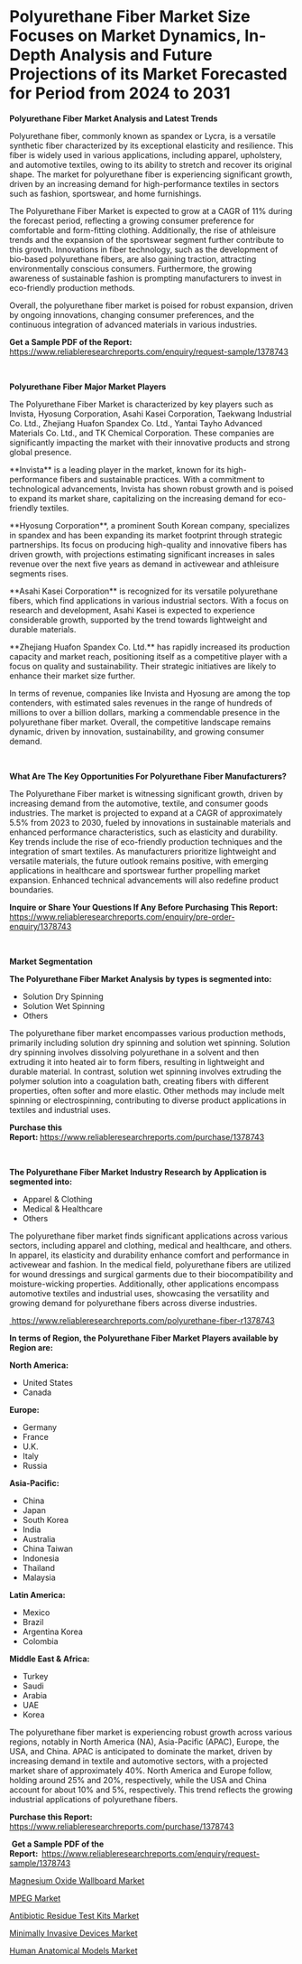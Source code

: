 <p><h1>Polyurethane Fiber Market Size Focuses on Market Dynamics, In-Depth Analysis and Future Projections of its Market Forecasted for Period from 2024 to 2031</h1></p><p><strong>Polyurethane Fiber Market Analysis and Latest Trends</strong></p>
<p><p>Polyurethane fiber, commonly known as spandex or Lycra, is a versatile synthetic fiber characterized by its exceptional elasticity and resilience. This fiber is widely used in various applications, including apparel, upholstery, and automotive textiles, owing to its ability to stretch and recover its original shape. The market for polyurethane fiber is experiencing significant growth, driven by an increasing demand for high-performance textiles in sectors such as fashion, sportswear, and home furnishings.</p><p>The Polyurethane Fiber Market is expected to grow at a CAGR of 11% during the forecast period, reflecting a growing consumer preference for comfortable and form-fitting clothing. Additionally, the rise of athleisure trends and the expansion of the sportswear segment further contribute to this growth. Innovations in fiber technology, such as the development of bio-based polyurethane fibers, are also gaining traction, attracting environmentally conscious consumers. Furthermore, the growing awareness of sustainable fashion is prompting manufacturers to invest in eco-friendly production methods.</p><p>Overall, the polyurethane fiber market is poised for robust expansion, driven by ongoing innovations, changing consumer preferences, and the continuous integration of advanced materials in various industries.</p></p>
<p><strong>Get a Sample PDF of the Report:&nbsp;</strong> <a href="https://www.reliableresearchreports.com/enquiry/request-sample/1378743?utm_campaign=9&utm_medium=2&utm_source=Github&utm_content=ia&utm_term=07112024&utm_id=polyurethane-fiber">https://www.reliableresearchreports.com/enquiry/request-sample/1378743</a></p>
<p>&nbsp;</p>
<p><strong>Polyurethane Fiber Major Market Players</strong></p>
<p><p>The Polyurethane Fiber Market is characterized by key players such as Invista, Hyosung Corporation, Asahi Kasei Corporation, Taekwang Industrial Co. Ltd., Zhejiang Huafon Spandex Co. Ltd., Yantai Tayho Advanced Materials Co. Ltd., and TK Chemical Corporation. These companies are significantly impacting the market with their innovative products and strong global presence.</p><p>**Invista** is a leading player in the market, known for its high-performance fibers and sustainable practices. With a commitment to technological advancements, Invista has shown robust growth and is poised to expand its market share, capitalizing on the increasing demand for eco-friendly textiles.</p><p>**Hyosung Corporation**, a prominent South Korean company, specializes in spandex and has been expanding its market footprint through strategic partnerships. Its focus on producing high-quality and innovative fibers has driven growth, with projections estimating significant increases in sales revenue over the next five years as demand in activewear and athleisure segments rises.</p><p>**Asahi Kasei Corporation** is recognized for its versatile polyurethane fibers, which find applications in various industrial sectors. With a focus on research and development, Asahi Kasei is expected to experience considerable growth, supported by the trend towards lightweight and durable materials.</p><p>**Zhejiang Huafon Spandex Co. Ltd.** has rapidly increased its production capacity and market reach, positioning itself as a competitive player with a focus on quality and sustainability. Their strategic initiatives are likely to enhance their market size further.</p><p>In terms of revenue, companies like Invista and Hyosung are among the top contenders, with estimated sales revenues in the range of hundreds of millions to over a billion dollars, marking a commendable presence in the polyurethane fiber market. Overall, the competitive landscape remains dynamic, driven by innovation, sustainability, and growing consumer demand.</p></p>
<p>&nbsp;</p>
<p><strong>What Are The Key Opportunities For Polyurethane Fiber Manufacturers?</strong></p>
<p><p>The Polyurethane Fiber market is witnessing significant growth, driven by increasing demand from the automotive, textile, and consumer goods industries. The market is projected to expand at a CAGR of approximately 5.5% from 2023 to 2030, fueled by innovations in sustainable materials and enhanced performance characteristics, such as elasticity and durability. Key trends include the rise of eco-friendly production techniques and the integration of smart textiles. As manufacturers prioritize lightweight and versatile materials, the future outlook remains positive, with emerging applications in healthcare and sportswear further propelling market expansion. Enhanced technical advancements will also redefine product boundaries.</p></p>
<p><strong>Inquire or Share Your Questions If Any Before Purchasing This Report:</strong> <a href="https://www.reliableresearchreports.com/enquiry/pre-order-enquiry/1378743?utm_campaign=9&utm_medium=2&utm_source=Github&utm_content=ia&utm_term=07112024&utm_id=polyurethane-fiber">https://www.reliableresearchreports.com/enquiry/pre-order-enquiry/1378743</a></p>
<p>&nbsp;</p>
<p><strong>Market Segmentation</strong></p>
<p><strong>The Polyurethane Fiber Market Analysis by types is segmented into:</strong></p>
<p><ul><li>Solution Dry Spinning</li><li>Solution Wet Spinning</li><li>Others</li></ul></p>
<p><p>The polyurethane fiber market encompasses various production methods, primarily including solution dry spinning and solution wet spinning. Solution dry spinning involves dissolving polyurethane in a solvent and then extruding it into heated air to form fibers, resulting in lightweight and durable material. In contrast, solution wet spinning involves extruding the polymer solution into a coagulation bath, creating fibers with different properties, often softer and more elastic. Other methods may include melt spinning or electrospinning, contributing to diverse product applications in textiles and industrial uses.</p></p>
<p><strong>Purchase this Report:&nbsp;</strong><a href="https://www.reliableresearchreports.com/purchase/1378743?utm_campaign=9&utm_medium=2&utm_source=Github&utm_content=ia&utm_term=07112024&utm_id=polyurethane-fiber">https://www.reliableresearchreports.com/purchase/1378743</a></p>
<p>&nbsp;</p>
<p><strong>The Polyurethane Fiber Market Industry Research by Application is segmented into:</strong></p>
<p><ul><li>Apparel & Clothing</li><li>Medical & Healthcare</li><li>Others</li></ul></p>
<p><p>The polyurethane fiber market finds significant applications across various sectors, including apparel and clothing, medical and healthcare, and others. In apparel, its elasticity and durability enhance comfort and performance in activewear and fashion. In the medical field, polyurethane fibers are utilized for wound dressings and surgical garments due to their biocompatibility and moisture-wicking properties. Additionally, other applications encompass automotive textiles and industrial uses, showcasing the versatility and growing demand for polyurethane fibers across diverse industries.</p></p>
<p><a href="https://www.reliableresearchreports.com/polyurethane-fiber-r1378743?utm_campaign=9&utm_medium=2&utm_source=Github&utm_content=ia&utm_term=07112024&utm_id=polyurethane-fiber">&nbsp;https://www.reliableresearchreports.com/polyurethane-fiber-r1378743</a></p>
<p><strong>In terms of Region, the Polyurethane Fiber Market Players available by Region are:</strong></p>
<p>
    <p> <strong> North America: </strong>
        <ul>
            <li>United States</li>
            <li>Canada</li>
        </ul>
        </p> 
    <p> <strong> Europe: </strong>
        <ul>
            <li>Germany</li>
            <li>France</li>
            <li>U.K.</li>
            <li>Italy</li>
            <li>Russia</li>
        </ul>
        </p> 
    <p> <strong> Asia-Pacific: </strong>
        <ul>
            <li>China</li>
            <li>Japan</li>
            <li>South Korea</li>
            <li>India</li>
            <li>Australia</li>
            <li>China Taiwan</li>
            <li>Indonesia</li>
            <li>Thailand</li>
            <li>Malaysia</li>
        </ul>
        </p> 
    <p> <strong> Latin America: </strong>
        <ul>
            <li>Mexico</li>
            <li>Brazil</li>
            <li>Argentina Korea</li>
            <li>Colombia</li>
        </ul>
        </p> 
    <p> <strong> Middle East & Africa: </strong>
        <ul>
            <li>Turkey</li>
            <li>Saudi</li>
            <li>Arabia</li>
            <li>UAE</li>
            <li>Korea</li>
        </ul>
    </p>
    </p>
<p><p>The polyurethane fiber market is experiencing robust growth across various regions, notably in North America (NA), Asia-Pacific (APAC), Europe, the USA, and China. APAC is anticipated to dominate the market, driven by increasing demand in textile and automotive sectors, with a projected market share of approximately 40%. North America and Europe follow, holding around 25% and 20%, respectively, while the USA and China account for about 10% and 5%, respectively. This trend reflects the growing industrial applications of polyurethane fibers.</p></p>
<p><strong>Purchase this Report: </strong><a href="https://www.reliableresearchreports.com/purchase/1378743?utm_campaign=9&utm_medium=2&utm_source=Github&utm_content=ia&utm_term=07112024&utm_id=polyurethane-fiber">https://www.reliableresearchreports.com/purchase/1378743</a></p>
<p>&nbsp;<strong>Get a Sample PDF of the Report:&nbsp;&nbsp;</strong><a href="https://www.reliableresearchreports.com/enquiry/request-sample/1378743?utm_campaign=9&utm_medium=2&utm_source=Github&utm_content=ia&utm_term=07112024&utm_id=polyurethane-fiber">https://www.reliableresearchreports.com/enquiry/request-sample/1378743</a></p>
<p><strong></strong></p>
<p><p><a href="https://github.com/WashimHussain441/Market-Research-Report-List-1/blob/main/magnesium-oxide-wallboard-market.md?utm_campaign=9&utm_medium=2&utm_source=Github&utm_content=ia&utm_term=07112024&utm_id=polyurethane-fiber">Magnesium Oxide Wallboard Market</a></p><p><a href="https://github.com/Annahawkins697/Market-Research-Report-List-1/blob/main/mpeg-market.md?utm_campaign=9&utm_medium=2&utm_source=Github&utm_content=ia&utm_term=07112024&utm_id=polyurethane-fiber">MPEG Market</a></p><p><a href="https://issuu.com/reportprime-2/docs/antibiotic-residue-test-kits-market_d5b187d810f953?utm_campaign=9&utm_medium=2&utm_source=Github&utm_content=ia&utm_term=07112024&utm_id=polyurethane-fiber">Antibiotic Residue Test Kits Market</a></p><p><a href="https://issuu.com/reportprime-2/docs/minimally-invasive-devices-market-s_d60b4072caf785?utm_campaign=9&utm_medium=2&utm_source=Github&utm_content=ia&utm_term=07112024&utm_id=polyurethane-fiber">Minimally Invasive Devices Market</a></p><p><a href="https://issuu.com/reportprime-2/docs/human-anatomical-models-market-size_25d8f6f4b96546?utm_campaign=9&utm_medium=2&utm_source=Github&utm_content=ia&utm_term=07112024&utm_id=polyurethane-fiber">Human Anatomical Models Market</a></p></p>